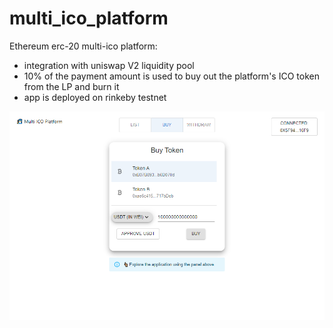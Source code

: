 # multi_ico_platform
Ethereum erc-20 multi-ico platform:

* integration with uniswap V2 liquidity pool
* 10% of the payment amount is used to buy out the platform's ICO token from the LP and burn it
* app is deployed on rinkeby testnet

![Landing page.](resources/buy_page.png)
